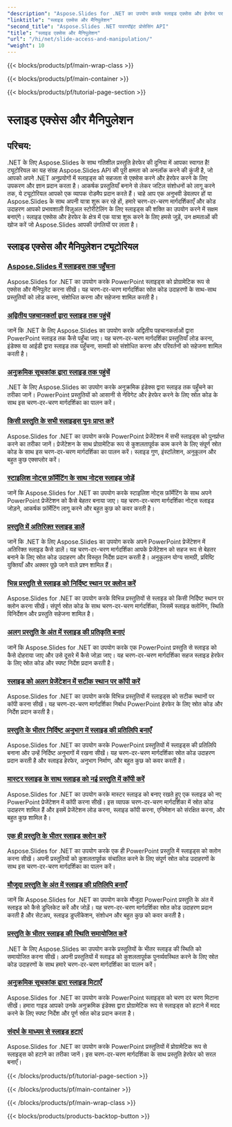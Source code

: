 ```yaml
---
"description": "Aspose.Slides for .NET का उपयोग करके स्लाइड एक्सेस और हेरफेर पर व्यापक ट्यूटोरियल का अन्वेषण करें। प्रोग्रामेटिक रूप से प्रस्तुतियाँ बनाना, संशोधित करना और बढ़ाना सीखें।"
"linktitle": "स्लाइड एक्सेस और मैनिपुलेशन"
"second_title": "Aspose.Slides .NET पावरपॉइंट प्रोसेसिंग API"
"title": "स्लाइड एक्सेस और मैनिपुलेशन"
"url": "/hi/net/slide-access-and-manipulation/"
"weight": 10
---
```


{{< blocks/products/pf/main-wrap-class >}}

{{< blocks/products/pf/main-container >}}

{{< blocks/products/pf/tutorial-page-section >}}

# स्लाइड एक्सेस और मैनिपुलेशन

## परिचय:

.NET के लिए Aspose.Slides के साथ गतिशील प्रस्तुति हेरफेर की दुनिया में आपका स्वागत है! ट्यूटोरियल का यह संग्रह Aspose.Slides API की पूरी क्षमता को अनलॉक करने की कुंजी है, जो आपको अपने .NET अनुप्रयोगों में स्लाइड्स को सहजता से एक्सेस करने और हेरफेर करने के लिए उपकरण और ज्ञान प्रदान करता है। आकर्षक प्रस्तुतियाँ बनाने से लेकर जटिल संशोधनों को लागू करने तक, ये ट्यूटोरियल आपको एक व्यापक रोडमैप प्रदान करते हैं। चाहे आप एक अनुभवी डेवलपर हों या Aspose.Slides के साथ अपनी यात्रा शुरू कर रहे हों, हमारे चरण-दर-चरण मार्गदर्शिकाएँ और कोड उदाहरण आपको प्रभावशाली विज़ुअल स्टोरीटेलिंग के लिए स्लाइड्स की शक्ति का उपयोग करने में सक्षम बनाएंगे। स्लाइड एक्सेस और हेरफेर के क्षेत्र में एक यात्रा शुरू करने के लिए हमसे जुड़ें, उन क्षमताओं की खोज करें जो Aspose.Slides आपकी उंगलियों पर लाता है।

## स्लाइड एक्सेस और मैनिपुलेशन ट्यूटोरियल
### [Aspose.Slides में स्लाइड्स तक पहुँचना](./accessing-slides/)
Aspose.Slides for .NET का उपयोग करके PowerPoint स्लाइड्स को प्रोग्रामेटिक रूप से एक्सेस और मैनिपुलेट करना सीखें। यह चरण-दर-चरण मार्गदर्शिका स्रोत कोड उदाहरणों के साथ-साथ प्रस्तुतियों को लोड करना, संशोधित करना और सहेजना शामिल करती है।
### [अद्वितीय पहचानकर्ता द्वारा स्लाइड तक पहुंचें](./access-slide-by-id/)
जानें कि .NET के लिए Aspose.Slides का उपयोग करके अद्वितीय पहचानकर्ताओं द्वारा PowerPoint स्लाइड तक कैसे पहुँचा जाए। यह चरण-दर-चरण मार्गदर्शिका प्रस्तुतियाँ लोड करना, इंडेक्स या आईडी द्वारा स्लाइड तक पहुँचना, सामग्री को संशोधित करना और परिवर्तनों को सहेजना शामिल करती है।
### [अनुक्रमिक सूचकांक द्वारा स्लाइड तक पहुंचें](./access-slide-by-index/)
.NET के लिए Aspose.Slides का उपयोग करके अनुक्रमिक इंडेक्स द्वारा स्लाइड तक पहुँचने का तरीका जानें। PowerPoint प्रस्तुतियों को आसानी से नेविगेट और हेरफेर करने के लिए स्रोत कोड के साथ इस चरण-दर-चरण मार्गदर्शिका का पालन करें।
### [किसी प्रस्तुति के सभी स्लाइड्स पुनः प्राप्त करें](./access-all-slides/)
Aspose.Slides for .NET का उपयोग करके PowerPoint प्रेजेंटेशन में सभी स्लाइड्स को पुनर्प्राप्त करने का तरीका जानें। प्रेजेंटेशन के साथ प्रोग्रामेटिक रूप से कुशलतापूर्वक काम करने के लिए संपूर्ण स्रोत कोड के साथ इस चरण-दर-चरण मार्गदर्शिका का पालन करें। स्लाइड गुण, इंस्टॉलेशन, अनुकूलन और बहुत कुछ एक्सप्लोर करें।
### [स्टाइलिश नोट्स फ़ॉर्मेटिंग के साथ नोट्स स्लाइड जोड़ें](./add-notes-slide-with-notes-style/)
जानें कि Aspose.Slides for .NET का उपयोग करके स्टाइलिश नोट्स फ़ॉर्मेटिंग के साथ अपने PowerPoint प्रेजेंटेशन को कैसे बेहतर बनाया जाए। यह चरण-दर-चरण मार्गदर्शिका नोट्स स्लाइड जोड़ने, आकर्षक फ़ॉर्मेटिंग लागू करने और बहुत कुछ को कवर करती है।
### [प्रस्तुति में अतिरिक्त स्लाइड डालें](./add-slides/)
जानें कि .NET के लिए Aspose.Slides का उपयोग करके अपने PowerPoint प्रेजेंटेशन में अतिरिक्त स्लाइड कैसे डालें। यह चरण-दर-चरण मार्गदर्शिका आपके प्रेजेंटेशन को सहज रूप से बेहतर बनाने के लिए स्रोत कोड उदाहरण और विस्तृत निर्देश प्रदान करती है। अनुकूलन योग्य सामग्री, प्रविष्टि युक्तियाँ और अक्सर पूछे जाने वाले प्रश्न शामिल हैं।
### [भिन्न प्रस्तुति से स्लाइड को निर्दिष्ट स्थान पर क्लोन करें](./clone-slide-from-another-presentation-specified-position/)
Aspose.Slides for .NET का उपयोग करके विभिन्न प्रस्तुतियों से स्लाइड को किसी निर्दिष्ट स्थान पर क्लोन करना सीखें। संपूर्ण स्रोत कोड के साथ चरण-दर-चरण मार्गदर्शिका, जिसमें स्लाइड क्लोनिंग, स्थिति विनिर्देशन और प्रस्तुति सहेजना शामिल है।
### [अलग प्रस्तुति के अंत में स्लाइड की प्रतिकृति बनाएं](./clone-slide-end-of-another-presentation/)
जानें कि Aspose.Slides for .NET का उपयोग करके एक PowerPoint प्रस्तुति से स्लाइड को कैसे दोहराया जाए और उसे दूसरे में कैसे जोड़ा जाए। यह चरण-दर-चरण मार्गदर्शिका सहज स्लाइड हेरफेर के लिए स्रोत कोड और स्पष्ट निर्देश प्रदान करती है।
### [स्लाइड को अलग प्रेजेंटेशन में सटीक स्थान पर कॉपी करें](./clone-slide-to-specific-position-in-another-presentation/)
Aspose.Slides for .NET का उपयोग करके विभिन्न प्रस्तुतियों में स्लाइड्स को सटीक स्थानों पर कॉपी करना सीखें। यह चरण-दर-चरण मार्गदर्शिका निर्बाध PowerPoint हेरफेर के लिए स्रोत कोड और निर्देश प्रदान करती है।
### [प्रस्तुति के भीतर निर्दिष्ट अनुभाग में स्लाइड की प्रतिलिपि बनाएँ](./clone-slide-into-specified-section/)
Aspose.Slides for .NET का उपयोग करके PowerPoint प्रस्तुतियों में स्लाइड्स की प्रतिलिपि बनाना और उन्हें निर्दिष्ट अनुभागों में रखना सीखें। यह चरण-दर-चरण मार्गदर्शिका स्रोत कोड उदाहरण प्रदान करती है और स्लाइड हेरफेर, अनुभाग निर्माण, और बहुत कुछ को कवर करती है।
### [मास्टर स्लाइड के साथ स्लाइड को नई प्रस्तुति में कॉपी करें](./clone-slide-to-another-presentation-with-master/)
Aspose.Slides for .NET का उपयोग करके मास्टर स्लाइड को बनाए रखते हुए एक स्लाइड को नए PowerPoint प्रेजेंटेशन में कॉपी करना सीखें। इस व्यापक चरण-दर-चरण मार्गदर्शिका में स्रोत कोड उदाहरण शामिल हैं और इसमें प्रेजेंटेशन लोड करना, स्लाइड कॉपी करना, एनिमेशन को संरक्षित करना, और बहुत कुछ शामिल है।
### [एक ही प्रस्तुति के भीतर स्लाइड क्लोन करें](./clone-slide-within-same-presentation/)
Aspose.Slides for .NET का उपयोग करके एक ही PowerPoint प्रस्तुति में स्लाइड्स को क्लोन करना सीखें। अपनी प्रस्तुतियों को कुशलतापूर्वक संचालित करने के लिए संपूर्ण स्रोत कोड उदाहरणों के साथ इस चरण-दर-चरण मार्गदर्शिका का पालन करें।
### [मौजूदा प्रस्तुति के अंत में स्लाइड की प्रतिलिपि बनाएँ](./clone-slide-within-same-presentation-to-end/)
जानें कि Aspose.Slides for .NET का उपयोग करके मौजूदा PowerPoint प्रस्तुति के अंत में स्लाइड को कैसे डुप्लिकेट करें और जोड़ें। यह चरण-दर-चरण मार्गदर्शिका स्रोत कोड उदाहरण प्रदान करती है और सेटअप, स्लाइड डुप्लीकेशन, संशोधन और बहुत कुछ को कवर करती है।
### [प्रस्तुति के भीतर स्लाइड की स्थिति समायोजित करें](./change-slide-position/)
.NET के लिए Aspose.Slides का उपयोग करके प्रस्तुतियों के भीतर स्लाइड की स्थिति को समायोजित करना सीखें। अपनी प्रस्तुतियों में स्लाइड को कुशलतापूर्वक पुनर्व्यवस्थित करने के लिए स्रोत कोड उदाहरणों के साथ हमारे चरण-दर-चरण मार्गदर्शिका का पालन करें।
### [अनुक्रमिक सूचकांक द्वारा स्लाइड मिटाएँ](./remove-slide-using-index/)
Aspose.Slides for .NET का उपयोग करके PowerPoint स्लाइड्स को चरण दर चरण मिटाना सीखें। हमारा गाइड आपको उनके अनुक्रमिक इंडेक्स द्वारा प्रोग्रामेटिक रूप से स्लाइड्स को हटाने में मदद करने के लिए स्पष्ट निर्देश और पूर्ण स्रोत कोड प्रदान करता है।
### [संदर्भ के माध्यम से स्लाइड हटाएं](./remove-slide-using-reference/)
Aspose.Slides for .NET का उपयोग करके PowerPoint प्रस्तुतियों में प्रोग्रामेटिक रूप से स्लाइड्स को हटाने का तरीका जानें। इस चरण-दर-चरण मार्गदर्शिका के साथ प्रस्तुति हेरफेर को सरल बनाएँ।

{{< /blocks/products/pf/tutorial-page-section >}}

{{< /blocks/products/pf/main-container >}}

{{< /blocks/products/pf/main-wrap-class >}}

{{< blocks/products/products-backtop-button >}}